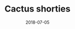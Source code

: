 ---
title: Cactus shorties
date: 2018-07-05
caption: Short nails painted dark blue with a cactus painted on the accent nail
img: /images/nails/cactus-shorties.jpg
---